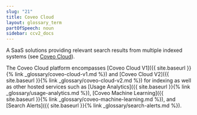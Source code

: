 ```yaml
---
slug: "21"
title: Coveo Cloud
layout: glossary_term
partOfSpeech: noun
sidebar: ccv2_docs
---
```


A SaaS solutions providing relevant search results from multiple indexed systems (see [Coveo Cloud](http://www.coveo.com/go?dest=cloudhelp&lcid=9&context=1)). 

The Coveo Cloud platform encompasses [Coveo Cloud V1]({{ site.baseurl }}{% link _glossary/coveo-cloud-v1.md %}) and [Coveo Cloud V2]({{ site.baseurl }}{% link _glossary/coveo-cloud-v2.md %}) for indexing as well as other hosted services such as [Usage Analytics]({{ site.baseurl }}{% link _glossary/usage-analytics.md %}), [Coveo Machine Learning]({{ site.baseurl }}{% link _glossary/coveo-machine-learning.md %}), and [Search Alerts]({{ site.baseurl }}{% link _glossary/search-alerts.md %}). 
